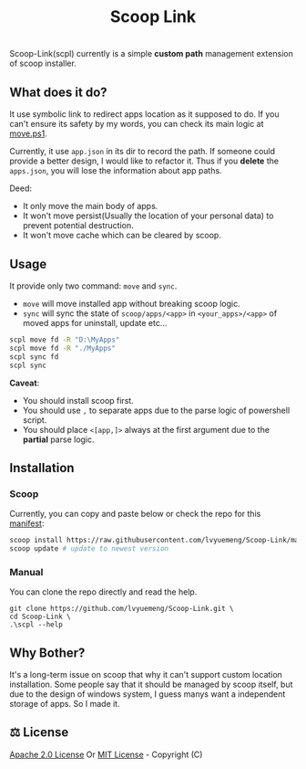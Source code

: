 <div align="center">
	<h1>Scoop Link<h1>
</div>

Scoop-Link(scpl) currently is a simple **custom path** management extension of scoop installer.

## What does it do?

It use symbolic link to redirect apps location as it supposed to do. If you can't ensure its safety by my words, you can check its main logic at [move.ps1](lib/move.ps1).

Currently, it use `app.json` in its dir to record the path. If someone could provide a better design, I would like to refactor it. Thus if you **delete** the `apps.json`, you will lose the information about app paths.

Deed:

- It only move the main body of apps.
- It won't move persist(Usually the location of your personal data) to prevent potential destruction.  
- It won't move cache which can be cleared by scoop.

## Usage

It provide only two command: `move` and `sync`.

- `move` will move installed app without breaking scoop logic.
- `sync` will sync the state of `scoop/apps/<app>` in `<your_apps>/<app>` of moved apps for uninstall, update etc...

```bash
scpl move fd -R "D:\MyApps"
scpl move fd -R "./MyApps"
scpl sync fd
scpl sync 
```

**Caveat**: 

  - You should install scoop first.
  - You should use `,` to separate apps due to the parse logic of powershell script.
  - You should place `<[app,]>` always at the first argument due to the **partial** parse logic.

## Installation

### Scoop

Currently, you can copy and paste below or check the repo for this [manifest](scoop-link.json):

```bash
scoop install https://raw.githubusercontent.com/lvyuemeng/Scoop-Link/master/scoop-link.json
scoop update # update to newest version
```

### Manual

You can clone the repo directly and read the help.
```shell
git clone https://github.com/lvyuemeng/Scoop-Link.git \
cd Scoop-Link \
.\scpl --help
```

## Why Bother?

It's a long-term issue on scoop that why it can't support custom location installation. Some people say that it should be managed by scoop itself, but due to the design of windows system, I guess manys want a independent storage of apps. So I made it.

## ⚖️ License

[Apache 2.0 License](/LICENSE-Apache) Or [MIT License](/LICENSE-MIT) - Copyright (C)